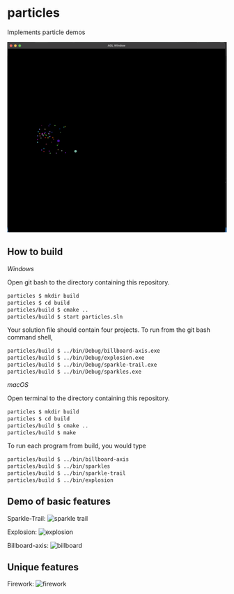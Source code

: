 # particles

Implements particle demos

![firework](https://github.com/thumun/particles/blob/main/img/firework.png)

## How to build

*Windows*

Open git bash to the directory containing this repository.

```
particles $ mkdir build
particles $ cd build
particles/build $ cmake ..
particles/build $ start particles.sln
```

Your solution file should contain four projects.
To run from the git bash command shell, 

```
particles/build $ ../bin/Debug/billboard-axis.exe
particles/build $ ../bin/Debug/explosion.exe
particles/build $ ../bin/Debug/sparkle-trail.exe
particles/build $ ../bin/Debug/sparkles.exe
```

*macOS*

Open terminal to the directory containing this repository.

```
particles $ mkdir build
particles $ cd build
particles/build $ cmake ..
particles/build $ make
```

To run each program from build, you would type

```
particles/build $ ../bin/billboard-axis
particles/build $ ../bin/sparkles
particles/build $ ../bin/sparkle-trail
particles/build $ ../bin/explosion
```

## Demo of basic features

Sparkle-Trail:
![sparkle trail](https://github.com/thumun/particles/blob/main/img/sparkle%20trail.gif)

Explosion:
![explosion](https://github.com/thumun/particles/blob/main/img/explosion.gif)

Billboard-axis:
![billboard](https://github.com/thumun/particles/blob/main/img/billboard.gif)

## Unique features 

Firework: 
![firework](https://github.com/thumun/particles/blob/main/img/particles.gif)
